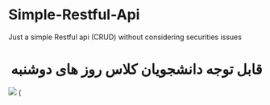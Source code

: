 # Simple-Restful-Api
Just a simple Restful api (CRUD) without considering securities issues 


<h1 dir="rtl"> قابل توجه دانشجویان کلاس روز های دوشنبه </h1>


<img src="https://raw.githubusercontent.com/YourUserAccount/YourProject/master/DirectoryPath/Example.png?sanitize=true&raw=true" />
(<img src:"https://www.retriever.nl/wp-content/uploads/2016/11/api.png" sanitize=true&raw=true" />
